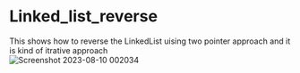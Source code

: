 # Linked_list_reverse
This shows how to reverse the LinkedList uising two pointer approach and it is kind of itrative approach
<br/>
![Screenshot 2023-08-10 002034](https://github.com/technoboy100/Linked_list_reverse/assets/81621863/d4832c9e-4ffb-4c3c-a16b-5ddd34d265c7)
